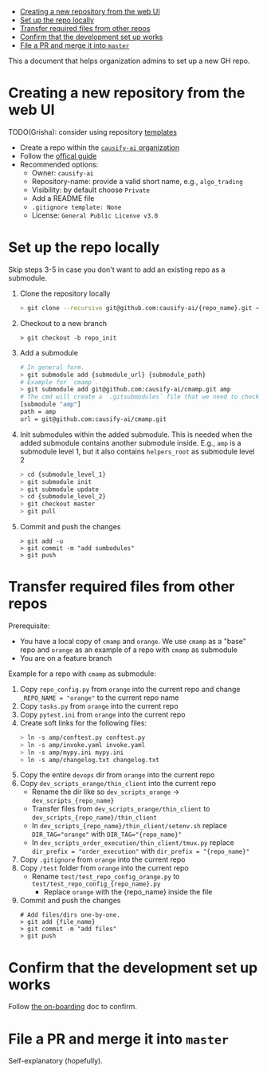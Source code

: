 

<!-- toc -->

- [Creating a new repository from the web UI](#creating-a-new-repository-from-the-web-ui)
- [Set up the repo locally](#set-up-the-repo-locally)
- [Transfer required files from other repos](#transfer-required-files-from-other-repos)
- [Confirm that the development set up works](#confirm-that-the-development-set-up-works)
- [File a PR and merge it into `master`](#file-a-pr-and-merge-it-into-master)

<!-- tocstop -->

This a document that helps organization admins to set up a new GH repo.

# Creating a new repository from the web UI

TODO(Grisha): consider using repository
[templates](https://docs.github.com/en/repositories/creating-and-managing-repositories/creating-a-repository-from-a-template)

- Create a repo within the [`causify-ai`
  organization](https://github.com/causify-ai)
- Follow the
  [offical guide](https://docs.github.com/en/repositories/creating-and-managing-repositories/creating-a-new-repository#creating-a-new-repository-from-the-web-ui)
- Recommended options:
  - Owner: `causify-ai`
  - Repository-name: provide a valid short name, e.g., `algo_trading`
  - Visibility: by default choose `Private`
  - Add a README file
  - `.gitignore template: None`
  - License: `General Public Licenve v3.0`

# Set up the repo locally

Skip steps 3-5 in case you don't want to add an existing repo as a submodule.

1. Clone the repository locally
   ```bash
   > git clone --recursive git@github.com:causify-ai/{repo_name}.git ~/src/{repo_name}{index}
   ```
2. Checkout to a new branch
   ```
   > git checkout -b repo_init
   ```
3. Add a submodule
   ```bash
   # In general form.
   > git submodule add {submodule_url} {submodule_path}
   # Example for `cmamp`.
   > git submodule add git@github.com:causify-ai/cmamp.git amp
   # The cmd will create a `.gitsubmodules` file that we need to check-in.
   [submodule "amp"]
   path = amp
   url = git@github.com:causify-ai/cmamp.git
   ```
4. Init submodules within the added submodule. This is needed when the added
   submodule contains another submodule inside. E.g., `amp` is a submodule level
   1, but it also contains `helpers_root` as submodule level 2
   ```bash
   > cd {submodule_level_1}
   > git submodule init
   > git submodule update
   > cd {submodule_level_2}
   > git checkout master
   > git pull
   ```
5. Commit and push the changes
   ```
   > git add -u
   > git commit -m "add sumbodules"
   > git push
   ```

# Transfer required files from other repos

Prerequisite:

- You have a local copy of `cmamp` and `orange`. We use `cmamp` as a "base" repo
  and `orange` as an example of a repo with `cmamp` as submodule
- You are on a feature branch

Example for a repo with `cmamp` as submodule:

1. Copy `repo_config.py` from `orange` into the current repo and change
   `_REPO_NAME = "orange"` to the current repo name
2. Copy `tasks.py` from `orange` into the current repo
3. Copy `pytest.ini` from `orange` into the current repo
4. Create soft links for the following files:
   ```bash
   > ln -s amp/conftest.py conftest.py
   > ln -s amp/invoke.yaml invoke.yaml
   > ln -s amp/mypy.ini mypy.ini
   > ln -s amp/changelog.txt changelog.txt
   ```
5. Copy the entire `devops` dir from `orange` into the current repo
6. Copy `dev_scripts_orange/thin_client` into the current repo
   - Rename the dir like so `dev_scripts_orange` -> `dev_scripts_{repo_name}`
   - Transfer files from `dev_scripts_orange/thin_client` to
     `dev_scripts_{repo_name}/thin_client`
   - In `dev_scripts_{repo_name}/thin_client/setenv.sh` replace
     `DIR_TAG="orange"` with `DIR_TAG="{repo_name}"`
   - In `dev_scripts_order_execution/thin_client/tmux.py` replace
     `dir_prefix = "order_execution"` with `dir_prefix = "{repo_name}"`
7. Copy `.gitignore` from `orange` into the current repo
8. Copy `/test` folder from `orange` into the current repo
   - Rename `test/test_repo_config_orange.py` to
     `test/test_repo_config_{repo_name}.py`
     - Replace `orange` with the {repo_name} inside the file
9. Commit and push the changes
   ```
   # Add files/dirs one-by-one.
   > git add {file_name}
   > git commit -m "add files"
   > git push
   ```

# Confirm that the development set up works

Follow
[the on-boarding](/docs/onboarding/ck.development_setup.how_to_guide.md#begin-working)
doc to confirm.

# File a PR and merge it into `master`

Self-explanatory (hopefully).
